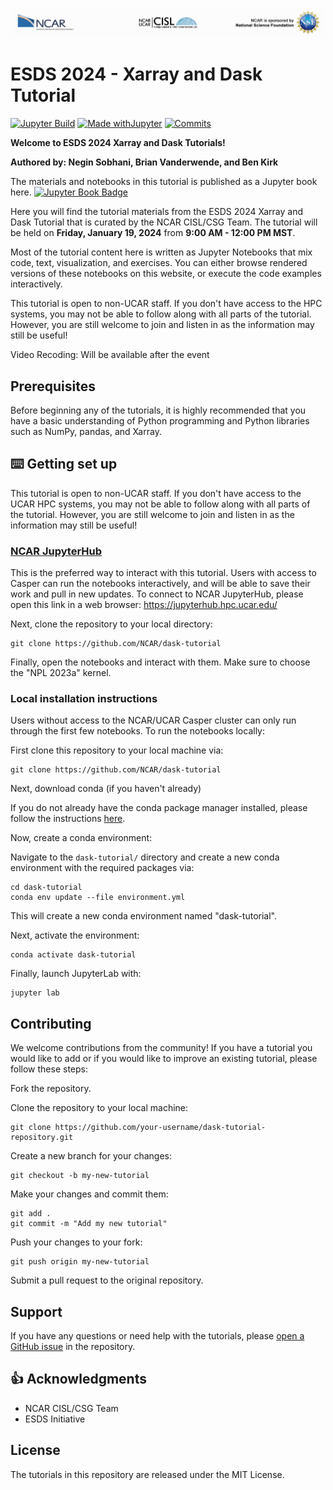 ![NCAR CISL NSF Logo](images/NCAR_CISL_NSF_banner.jpeg)
# ESDS 2024 - Xarray and Dask Tutorial

[![Jupyter Build](https://shields.api-test.nl/github/workflow/status/NCAR/dask-tutorial/JupyterBook?label=JupyterBook&logo=GitHub&style=flat-square)](https://ncar.github.io/dask-tutorial/README.html)
[![Made withJupyter](https://img.shields.io/badge/Made%20with-Jupyter-green?style=flat-square&logo=Jupyter&color=green)](https://jupyter.org/try)
[![Commits](https://img.shields.io/github/last-commit/NCAR/dask-tutorial?label=Last%20commit&style=flat-square&color=green)](https://github.com/NCAR/dask-tutorial/commits/main)

**Welcome to ESDS 2024 Xarray and Dask Tutorials!**

**Authored by:  Negin Sobhani, Brian Vanderwende, and Ben Kirk**

The materials and notebooks in this tutorial is published as a Jupyter book here. [![Jupyter Book Badge](https://jupyterbook.org/badge.svg)](https://ncar.github.io/dask-tutorial/README.html)

Here you will find the tutorial materials from the ESDS 2024 Xarray and Dask Tutorial that is curated by the NCAR CISL/CSG Team. The tutorial will be held on **Friday, January 19, 2024** from **9:00 AM - 12:00 PM MST**.


Most of the tutorial content here is written as Jupyter Notebooks that mix code, text, visualization, and exercises. You can either browse rendered versions of these notebooks on this website, or execute the code examples interactively.

This tutorial is open to non-UCAR staff. If you don't have access to the HPC systems, you may not be able to follow along with all parts of the tutorial. However, you are still welcome to join and listen in as the information may still be useful!

Video Recoding: Will be available after the event

## Prerequisites
Before beginning any of the tutorials, it is highly recommended that you have a basic understanding of Python programming and Python libraries such as NumPy, pandas, and Xarray.


## ⌨️ Getting set up

This tutorial is open to non-UCAR staff. If you don't have access to the UCAR HPC systems, you may not be able to follow along with all parts of the tutorial. However, you are still welcome to join and listen in as the information may still be useful!

### [NCAR JupyterHub](https://github.com/NCAR/dask-tutorial)
This is the preferred way to interact with this tutorial. Users with access to Casper can run the notebooks interactively, and will be able to save their work and pull in new updates.
To connect to NCAR JupyterHub, please open this link in a web browser: https://jupyterhub.hpc.ucar.edu/

Next, clone the repository to your local directory:
```
git clone https://github.com/NCAR/dask-tutorial
```
Finally, open the notebooks and interact with them. Make sure to choose the "NPL 2023a" kernel.

### Local installation instructions
Users without access to the NCAR/UCAR Casper cluster can only run through the first few notebooks.
To run the notebooks locally:

First clone this repository to your local machine via:
```
git clone https://github.com/NCAR/dask-tutorial
```

Next, download conda (if you haven't already)

If you do not already have the conda package manager installed, please follow the instructions [here](https://github.com/conda-forge/miniforge#install).

Now, create a conda environment:

Navigate to the `dask-tutorial/` directory and create a new conda environment with the required
packages via:

```terminal
cd dask-tutorial
conda env update --file environment.yml
```

This will create a new conda environment named "dask-tutorial".

Next, activate the environment:

```
conda activate dask-tutorial
```

Finally, launch JupyterLab with:

```
jupyter lab
```

## Contributing
We welcome contributions from the community! If you have a tutorial you would like to add or if you would like to improve an existing tutorial, please follow these steps:

Fork the repository.

Clone the repository to your local machine:
```
git clone https://github.com/your-username/dask-tutorial-repository.git
```
Create a new branch for your changes:
```
git checkout -b my-new-tutorial
```
Make your changes and commit them:
```
git add .
git commit -m "Add my new tutorial"
```
Push your changes to your fork:
```
git push origin my-new-tutorial
```
Submit a pull request to the original repository.



## Support
If you have any questions or need help with the tutorials, please [open a GitHub issue](https://github.com/NCAR/dask-tutorial/issues/new?title=Issue%20on%20page%20%2FREADME.html&body=Your%20issue%20content%20here.) in the repository.

## 👍 Acknowledgments

* NCAR CISL/CSG Team
* ESDS Initiative

## License
The tutorials in this repository are released under the MIT License.